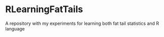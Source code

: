 # RLearningFatTails
A repository with my experiments for learning both fat tail statistics and R language
